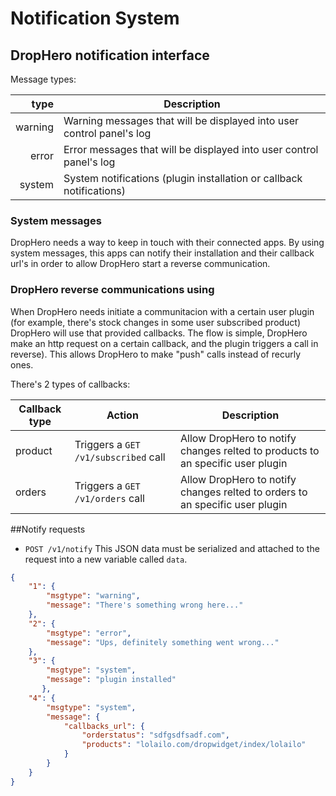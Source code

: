 Notification System
===================

## DropHero notification interface

Message types:

| type     | Description              |
| -------: | ------------------------ |
| warning  | Warning messages that will be displayed into user control panel's log         |
| error    | Error messages that will be displayed into user control panel's log         |
| system   | System notifications (plugin installation or callback notifications)          |

### System messages

DropHero needs a way to keep in touch with their connected apps. By using system messages, this apps can notify their installation and their callback url's in order to allow DropHero start a reverse communication.

### DropHero reverse communications using

When DropHero needs initiate a communitacion with a certain user plugin (for example, there's stock changes in some user subscribed product) DropHero will use that provided callbacks. The flow is simple, DropHero make an http request on a certain callback, and the plugin triggers a call in reverse). This allows DropHero to make "push" calls instead of recurly ones. 

There's 2 types of callbacks:

| Callback type     | Action              | Description              |
| -------- | ------------------------ | ------------------------ |
| product  | Triggers a <code>GET /v1/subscribed</code> call  | Allow DropHero to notify changes relted to products to an specific user plugin       |
| orders   | Triggers a <code>GET /v1/orders</code> call  | Allow DropHero to notify changes relted to orders to an specific user plugin      |

##Notify requests

- <code>POST /v1/notify</code> This JSON data must be serialized and attached to the request into a new variable called <code>data</code>.

```JSON
{
    "1": {
        "msgtype": "warning",
        "message": "There's something wrong here..."
    },
    "2": {
        "msgtype": "error",
        "message": "Ups, definitely something went wrong..."
    },
    "3": {
        "msgtype": "system",
        "message": "plugin installed"
       },
    "4": {
        "msgtype": "system",
        "message": {
            "callbacks_url": {
    			"orderstatus": "sdfgsdfsadf.com",
                "products": "lolailo.com/dropwidget/index/lolailo"
            }
        }
    }
}
```